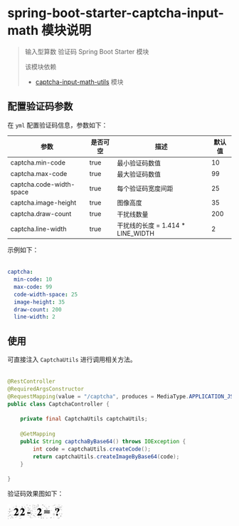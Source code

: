 # spring-boot-starter-captcha-input-math 模块说明

> 输入型算数 验证码 Spring Boot Starter 模块
>
> 该模块依赖 
> * [captcha-input-math-utils](../captcha-input-math-utils/README.md) 模块

## 配置验证码参数

在 `yml` 配置验证码信息，参数如下：

|参数|是否可空|描述|默认值|
|---|---|---|---|
|captcha.min-code|true|最小验证码数值|10|
|captcha.max-code|true|最大验证码数值|99|
|captcha.code-width-space|true|每个验证码宽度间距|25|
|captcha.image-height|true|图像高度|35|
|captcha.draw-count|true|干扰线数量|200|
|captcha.line-width|true|干扰线的长度 = 1.414 * LINE_WIDTH|2|

示例如下：

```yml

captcha:
  min-code: 10
  max-code: 99
  code-width-space: 25
  image-height: 35
  draw-count: 200
  line-width: 2

```

## 使用

可直接注入 `CaptchaUtils` 进行调用相关方法。

```java

@RestController
@RequiredArgsConstructor
@RequestMapping(value = "/captcha", produces = MediaType.APPLICATION_JSON_VALUE)
public class CaptchaController {

    private final CaptchaUtils captchaUtils;

    @GetMapping
    public String captchaByBase64() throws IOException {
        int code = captchaUtils.createCode();
        return captchaUtils.createImageByBase64(code);
    }

}

```

验证码效果图如下：

![输入型算数验证码](../../../image/输入型算数验证码.jpeg)
